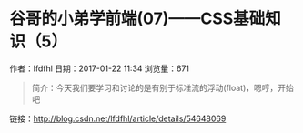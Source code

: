 # 谷哥的小弟学前端(07)——CSS基础知识（5）
作者：lfdfhl
日期：2017-01-22 11:34
浏览量：671
> 简介：今天我们要学习和讨论的是有别于标准流的浮动(float)，嗯哼，开始吧

 链接：http://blog.csdn.net/lfdfhl/article/details/54648069
